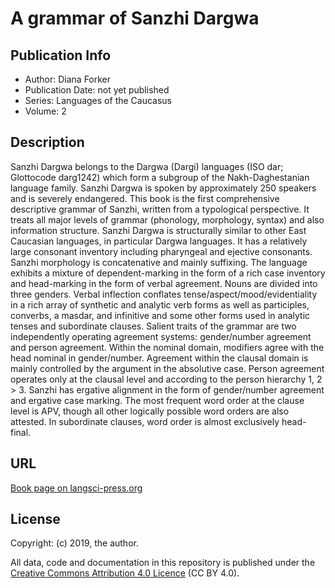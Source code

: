 # A grammar of Sanzhi Dargwa

## Publication Info

- Author: Diana Forker
- Publication Date: not yet published
- Series: Languages of the Caucasus 
- Volume: 2

## Description
Sanzhi Dargwa belongs to the Dargwa (Dargi) languages (ISO dar; Glottocode darg1242) which form a subgroup of the Nakh-Daghestanian language family. Sanzhi Dargwa is spoken by approximately 250 speakers and is severely endangered. This book is the first comprehensive descriptive grammar of Sanzhi, written from a typological perspective. It treats all major levels of grammar (phonology, morphology, syntax) and also information structure. Sanzhi Dargwa is structurally similar to other East Caucasian languages, in particular Dargwa languages. It has a relatively large consonant inventory including pharyngeal and ejective consonants. Sanzhi morphology is concatenative and mainly suffixing. The language exhibits a mixture of dependent-marking in the form of a rich case inventory and head-marking in the form of verbal agreement. Nouns are divided into three genders. Verbal inflection conflates tense/aspect/mood/evidentiality in a rich array of synthetic and analytic verb forms as well as participles, converbs, a masdar, and infinitive and some other forms used in analytic tenses and subordinate clauses. Salient traits of the grammar are two independently operating agreement systems: gender/number agreement and person agreement. Within the nominal domain, modifiers agree with the head nominal in gender/number. Agreement within the clausal domain is mainly controlled by the argument in the absolutive case. Person agreement operates only at the clausal level and according to the person hierarchy 1, 2 > 3. Sanzhi has ergative alignment in the form of gender/number agreement and ergative case marking. The most frequent word order at the clause level is APV, though all other logically possible word orders are also attested. In subordinate clauses, word order is almost exclusively head-final.

## URL

[Book page on langsci-press.org](http://langsci-press.org/catalog/book/250)

## License

Copyright: (c) 2019, the author.

All data, code and documentation in this repository is published under the
[Creative Commons Attribution 4.0 Licence](http://creativecommons.org/licenses/by/4.0/)
(CC BY 4.0).
